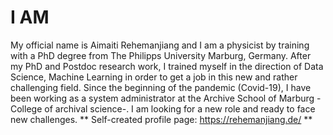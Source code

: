 # I AM
My official name is Aimaiti Rehemanjiang and I am a physicist by training with a PhD degree from The Philipps University Marburg, Germany. After my PhD and Postdoc research work, I trained myself in the direction of Data Science, Machine Learning in order to get a job in this new and rather challenging field. Since the beginning of the pandemic (Covid-19), I have been working as a system administrator at the Archive School of Marburg -College of archival science-. I am looking for a new role and ready to face new challenges.
** Self-created profile page: https://rehemanjiang.de/ **
